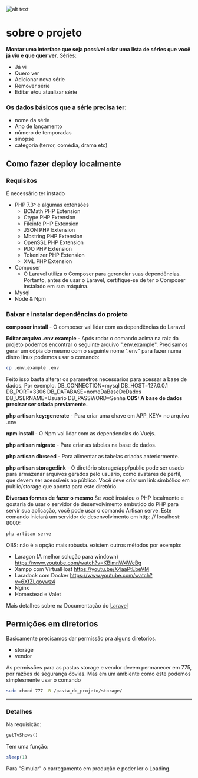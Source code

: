 
![alt text](https://i.imgur.com/Z3usKgn.gif "demo")

# sobre o projeto
**Montar uma interface que seja possível criar uma lista de séries que você já viu e que quer ver.**
Séries:
- Já vi
- Quero ver
- Adicionar nova série
- Remover série
- Editar e/ou atualizar série

### Os dados básicos que a série precisa ter:
- nome da série
- Ano de lançamento
- número de temporadas
- sinopse
- categoria (terror, comédia, drama etc)

## Como fazer deploy localmente
### Requisitos 
É necessário ter instado 
- PHP 7.3^ e algumas extensões
    - BCMath PHP Extension
    - Ctype PHP Extension
    - Fileinfo PHP Extension
    - JSON PHP Extension
    - Mbstring PHP Extension
    - OpenSSL PHP Extension
    - PDO PHP Extension
    - Tokenizer PHP Extension
    - XML PHP Extension
- Composer
    - O Laravel utiliza o Composer para gerenciar suas dependências. Portanto, antes de usar o Laravel, certifique-se de ter o Composer instalado em sua máquina.
- Mysql 
- Node & Npm

### Baixar e instalar dependências do projeto
**composer install** - O composer vai lidar com as dependências do Laravel

**Editar arquivo .env.example** - Após rodar o comando acima na raiz da projeto podemos encontrar o seguinte arquivo ".env.example". Precisamos gerar um cópia do mesmo com o seguinte nome ".env" para fazer numa distro linux podemos usar o comando:
~~~bash
cp .env.example .env
~~~
Feito isso basta alterar os parametros necessarios para acessar a base de dados. Por exemplo.
DB_CONNECTION=mysql
DB_HOST=127.0.0.1
DB_PORT=3306
DB_DATABASE=nomeDaBaseDeDados
DB_USERNAME=Usuario
DB_PASSWORD=Senha
**OBS: A base de dados precisar ser criada previamente.**

**php artisan key:generate** - Para criar uma chave em APP_KEY= no arquivo .env

**npm install** - O Npm vai lidar com as dependencias do Vuejs.

**php artisan migrate** - Para criar as tabelas na base de dados.

**php artisan db:seed** - Para alimentar as tabelas criadas anteriormente.

**php artisan storage:link** - O diretório storage/app/public pode ser usado para armazenar arquivos gerados pelo usuário, como avatares de perfil, que devem ser acessíveis ao público. Você deve criar um link simbólico em public/storage que aponta para este diretório.

**Diversas formas de fazer o mesmo**
 Se você instalou o PHP localmente e gostaria de usar o servidor de desenvolvimento embutido do PHP para servir sua aplicação, você pode usar o comando Artisan serve. Este comando iniciará um servidor de desenvolvimento em http: // localhost: 8000:
~~~bash
php artisan serve
~~~

OBS: não é a opção mais robusta. existem outros métodos por exemplo:
- Laragon (A melhor solução para windown)  https://www.youtube.com/watch?v=KBimnW4WeBg
- Xampp com VirtualHost https://youtu.be/X4aaPtEbeVM
- Laradock com Docker https://www.youtube.com/watch?v=6XfZLqoywz4
- Nginx 
- Homestead e Valet

Mais detalhes sobre na Documentação do  [Laravel](https://laravel.com/docs/8.x#server-requirements) 


## Permições em diretorios
Basicamente precisamos dar permissão pra alguns diretorios.
- storage 
- vendor 

As permissões para as pastas storage e vendor devem permanecer em 775, por razões de segurança óbvias.
Mas em um ambiente como este podemos simplesmente usar o comando
~~~bash
sudo chmod 777 -R /pasta_do_projeto/storage/
~~~

---

### Detalhes
Na requisição:
~~~php
getTvShows()
~~~

Tem uma função:
~~~php
sleep(1)
~~~
Para "Simular" o carregamento em produção e poder ler o Loading.